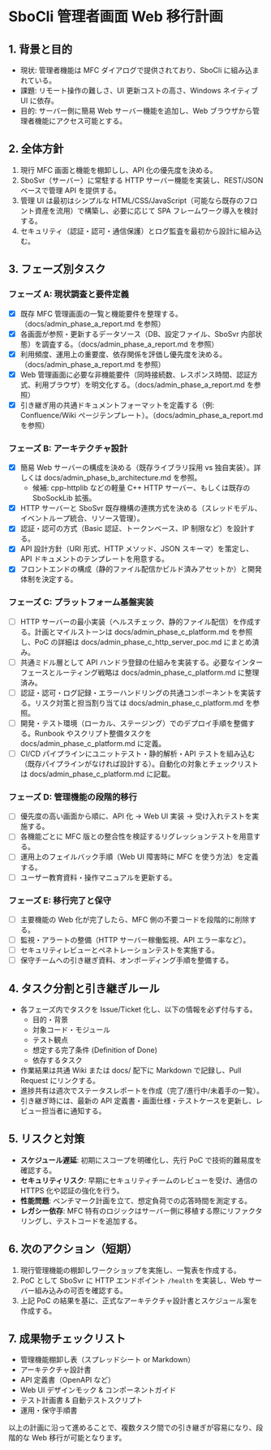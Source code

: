 # SboCli 管理者画面 Web 移行計画

## 1. 背景と目的
- 現状: 管理者機能は MFC ダイアログで提供されており、SboCli に組み込まれている。
- 課題: リモート操作の難しさ、UI 更新コストの高さ、Windows ネイティブ UI に依存。
- 目的: サーバー側に簡易 Web サーバー機能を追加し、Web ブラウザから管理者機能にアクセス可能とする。

## 2. 全体方針
1. 現行 MFC 画面と機能を棚卸しし、API 化の優先度を決める。
2. SboSvr（サーバー）に常駐する HTTP サーバー機能を実装し、REST/JSON ベースで管理 API を提供する。
3. 管理 UI は最初はシンプルな HTML/CSS/JavaScript（可能なら既存のフロント資産を流用）で構築し、必要に応じて SPA フレームワーク導入を検討する。
4. セキュリティ（認証・認可・通信保護）とログ監査を最初から設計に組み込む。

## 3. フェーズ別タスク

### フェーズ A: 現状調査と要件定義
- [x] 既存 MFC 管理画面の一覧と機能要件を整理する。（docs/admin_phase_a_report.md を参照）
- [x] 各画面が参照・更新するデータソース（DB、設定ファイル、SboSvr 内部状態）を調査する。（docs/admin_phase_a_report.md を参照）
- [x] 利用頻度、運用上の重要度、依存関係を評価し優先度を決める。（docs/admin_phase_a_report.md を参照）
- [x] Web 管理画面に必要な非機能要件（同時接続数、レスポンス時間、認証方式、利用ブラウザ）を明文化する。（docs/admin_phase_a_report.md を参照）
- [x] 引き継ぎ用の共通ドキュメントフォーマットを定義する（例: Confluence/Wiki ページテンプレート）。（docs/admin_phase_a_report.md を参照）

### フェーズ B: アーキテクチャ設計
- [x] 簡易 Web サーバーの構成を決める（既存ライブラリ採用 vs 独自実装）。詳しくは docs/admin_phase_b_architecture.md を参照。
  - 候補: cpp-httplib などの軽量 C++ HTTP サーバー、もしくは既存の SboSockLib 拡張。
- [x] HTTP サーバーと SboSvr 既存機構の連携方式を決める（スレッドモデル、イベントループ統合、リソース管理）。
- [x] 認証・認可の方式（Basic 認証、トークンベース、IP 制限など）を設計する。
- [x] API 設計方針（URI 形式、HTTP メソッド、JSON スキーマ）を策定し、API ドキュメントのテンプレートを用意する。
- [x] フロントエンドの構成（静的ファイル配信かビルド済みアセットか）と開発体制を決定する。

### フェーズ C: プラットフォーム基盤実装
- [ ] HTTP サーバーの最小実装（ヘルスチェック、静的ファイル配信）を作成する。計画とマイルストーンは docs/admin_phase_c_platform.md を参照し、PoC の詳細は docs/admin_phase_c_http_server_poc.md にまとめ済み。
- [ ] 共通ミドル層として API ハンドラ登録の仕組みを実装する。必要なインターフェースとルーティング戦略は docs/admin_phase_c_platform.md に整理済み。
- [ ] 認証・認可・ログ記録・エラーハンドリングの共通コンポーネントを実装する。リスク対策と担当割り当ては docs/admin_phase_c_platform.md を参照。
- [ ] 開発・テスト環境（ローカル、ステージング）でのデプロイ手順を整備する。Runbook やスクリプト整備タスクを docs/admin_phase_c_platform.md に定義。
- [ ] CI/CD パイプラインにユニットテスト・静的解析・API テストを組み込む（既存パイプラインがなければ設計する）。自動化の対象とチェックリストは docs/admin_phase_c_platform.md に記載。

### フェーズ D: 管理機能の段階的移行
- [ ] 優先度の高い画面から順に、API 化 → Web UI 実装 → 受け入れテストを実施する。
- [ ] 各機能ごとに MFC 版との整合性を検証するリグレッションテストを用意する。
- [ ] 運用上のフェイルバック手順（Web UI 障害時に MFC を使う方法）を定義する。
- [ ] ユーザー教育資料・操作マニュアルを更新する。

### フェーズ E: 移行完了と保守
- [ ] 主要機能の Web 化が完了したら、MFC 側の不要コードを段階的に削除する。
- [ ] 監視・アラートの整備（HTTP サーバー稼働監視、API エラー率など）。
- [ ] セキュリティレビューとペネトレーションテストを実施する。
- [ ] 保守チームへの引き継ぎ資料、オンボーディング手順を整備する。

## 4. タスク分割と引き継ぎルール
- 各フェーズ内でタスクを Issue/Ticket 化し、以下の情報を必ず付与する。
  - 目的・背景
  - 対象コード・モジュール
  - テスト観点
  - 想定する完了条件 (Definition of Done)
  - 依存するタスク
- 作業結果は共通 Wiki または docs/ 配下に Markdown で記録し、Pull Request にリンクする。
- 進捗共有は週次でステータスレポートを作成（完了/進行中/未着手の一覧）。
- 引き継ぎ時には、最新の API 定義書・画面仕様・テストケースを更新し、レビュー担当者に通知する。

## 5. リスクと対策
- **スケジュール遅延**: 初期にスコープを明確化し、先行 PoC で技術的難易度を確認する。
- **セキュリティリスク**: 早期にセキュリティチームのレビューを受け、通信の HTTPS 化や認証の強化を行う。
- **性能問題**: ベンチマーク計画を立て、想定負荷での応答時間を測定する。
- **レガシー依存**: MFC 特有のロジックはサーバー側に移植する際にリファクタリングし、テストコードを追加する。

## 6. 次のアクション（短期）
1. 現行管理機能の棚卸しワークショップを実施し、一覧表を作成する。
2. PoC として SboSvr に HTTP エンドポイント `/health` を実装し、Web サーバー組み込みの可否を確認する。
3. 上記 PoC の結果を基に、正式なアーキテクチャ設計書とスケジュール案を作成する。

## 7. 成果物チェックリスト
- 管理機能棚卸し表（スプレッドシート or Markdown）
- アーキテクチャ設計書
- API 定義書（OpenAPI など）
- Web UI デザインモック & コンポーネントガイド
- テスト計画書 & 自動テストスクリプト
- 運用・保守手順書

以上の計画に沿って進めることで、複数タスク間での引き継ぎが容易になり、段階的な Web 移行が可能となります。
